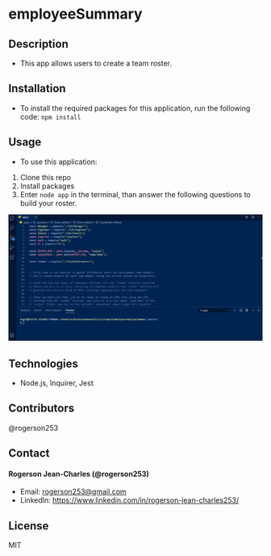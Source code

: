 # employeeSummary

## Description
* This app allows users to create a team roster.

## Installation
* To install the required packages for this application, run the following code: 
`npm install`

## Usage
* To use this application: 

1. Clone this repo
2. Install packages
3. Enter `node app` in the terminal, than answer the following questions to build your roster.

 ![](assets/appShowcase.gif)

## Technologies
* Node.js, Inquirer, Jest

## Contributors
@rogerson253

## Contact

#### Rogerson Jean-Charles (@rogerson253)
* Email: [rogerson253@gmail.com](rogerson253@gmail.com)
* LinkedIn: https://www.linkedin.com/in/rogerson-jean-charles253/

## License
MIT